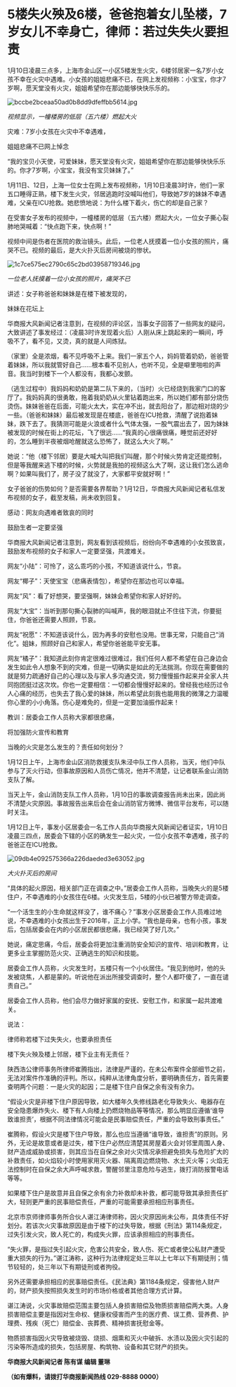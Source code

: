 # 5楼失火殃及6楼，爸爸抱着女儿坠楼，7岁女儿不幸身亡，律师：若过失失火要担责

1月10日凌晨三点多，上海市金山区一小区5楼发生火灾，6楼邻居家一名7岁小女孩不幸在火灾中遇难。小女孩的姐姐悲痛不已，在网上发视频称：小宝宝，你才7岁啊，愿天堂没有火灾，姐姐希望你在那边能够快快乐乐的。

![bccbe2bceaa50ad0b8dd9dfeffbb5614.jpg](https://raw.githubusercontent.com/qqhsx/qqnews_image/main/2024/01/13/5楼失火殃及6楼，爸爸抱着女儿坠楼，7岁女儿不幸身亡，律师：若过失失火要担责/bccbe2bceaa50ad0b8dd9dfeffbb5614.jpg)

 _视频显示，一幢楼房的低层（五六楼）燃起大火_

灾难：7岁小女孩在火灾中不幸遇难，

姐姐悲痛不已网上悼念

“我的宝贝小天使，可爱妹妹，愿天堂没有火灾，姐姐希望你在那边能够快快乐乐的。你才7岁啊，小宝宝，我没有宝贝妹妹了。”

1月11日、12日，上海一位女士在网上发布视频称，1月10日凌晨3时许，他们一家五口睡得正熟，楼下发生火灾，邻居逃跑时没喊叫他们，导致她7岁的妹妹不幸遇难，父亲在ICU抢救。她悲愤地说：为什么楼下着火，伤亡的却是自己家？

在受害女子发布的视频中，一幢楼房的低层（五六楼）燃起大火，一位女子撕心裂肺地哭喊着：“快点跑下来，快点啊！”

视频中间是伤者在医院的救治镜头。此后，一位老人抚摸着一位小女孩的照片，痛哭不已。视频的最后，是大火扑灭后房间被烧的惨状。

![1c7ce575ec2790c65c2bd03958719346.jpg](https://raw.githubusercontent.com/qqhsx/qqnews_image/main/2024/01/13/5楼失火殃及6楼，爸爸抱着女儿坠楼，7岁女儿不幸身亡，律师：若过失失火要担责/1c7ce575ec2790c65c2bd03958719346.jpg)

_一位老人抚摸着一位小女孩的照片，痛哭不已_

讲述：女子称爸爸和妹妹是在楼下被发现的，

妹妹在花坛上

华商报大风新闻记者注意到，在视频的评论区，当事女子回答了一些网友的疑问，大致讲述了事发经过：（凌晨3时许发现着火后）人刚从床上跳起来的一瞬间，呼吸不了，看不见，又烫，真的就是人间炼狱。

（家里）全是浓烟，看不见呼吸不上来。我们一家五个人，妈妈管着奶奶，爸爸管着妹妹，所以我就管好自己......根本看不见别人，也听不见，全是噼里啪啦的声音。我当时到楼下一个人都没有，我都心发颤。

（逃生过程中）我妈妈和奶奶是第二队下来的，（当时）火已经烧到我家门口的客厅了。我妈妈真的很勇敢，拖着我奶奶从火里钻着跑出来，所以她们都有部分烧伤烫伤。妹妹爸爸在后面，可能火太大，实在冲不出，就去阳台了，那边相对烧的少一些。（爸爸和妹妹）最后被发现是在楼底，爸爸在ICU抢救，清醒了说抱着妹妹，跌下去了。我猜测可能是火浪或者什么气体太强，一股气震出去了，因为妹妹被发现的时候在街上的花坛，飞了很远......“我真的心很痛很痛，睡觉前还好好的，怎么睡到半夜被烟呛醒就这么恐怖了，就这么大火了啊。”

她说：“他（楼下邻居）要是大喊大叫把我们叫醒，那个时候火势肯定还能控制，但是等我醒来逃下楼的时候，火势就是我拍的视频这么大了啊，这让我们怎么逃命啊？如果叫我们了，房子没了就没了，大家都平安就好啊！”

女子爸爸的伤势如何？是否需要各界帮助？1月12日，华商报大风新闻记者私信发布视频的女子，截至发稿，尚未收到回复。

感动：网友向遇难者致哀的同时

鼓励生者一定要坚强

华商报大风新闻记者注意到，网友看到该视频后，纷纷向不幸遇难的小女孩致哀，鼓励发布视频的女子和家人一定要坚强，共渡难关。

网友“小陆”：可怜了，这么乖巧的小孩，不知道该说什么，节哀。

网友“椰子”：天使宝宝（悲痛表情包），希望你在那边也可以幸福。

网友“风”：看了好想哭，要坚强啊，妹妹会希望你和家人好好的。

网友“大宝”：当听到那句撕心裂肺的叫喊声，我的眼泪就止不住往下流，你要挺住，你爸爸还需要人照顾，节哀。

网友“祝愿”：不知道该说什么，因为再多的安慰也没用。世事无常，只能自己“消化”。姐妹，照顾好自己和家人，希望你爸爸能平安无事。

网友“橘子”：我知道此刻你肯定很难过很难过，我们任何人都不希望在自己身边会发生如此令人想象不到的灾难，但是一切确实是如此的无法揣测。你现在需要做的就是努力疏通好自己的心理以及与家人多沟通交流，努力慢慢振作起来并全家人共同抱团挺过这次坎。你也一定要相信：一切都会慢慢好起来的。曾经我也经历过令人心痛的经历，也失去了我心爱的妹妹，所以希望此刻我也能用我的微薄之力温暖你心里的小小角落。伤心是难免的，但是一定要加油振作起来！

教训：居委会工作人员称大家都很悲痛，

将加强防火宣传和教育

当晚的火灾是怎么发生的？责任如何划分？

1月12日上午，上海市金山区消防救援支队朱泾中队工作人员称，当天，他们中队参与了灭火行动，但事故原因和人员伤亡情况，他并不清楚，让记者联系金山消防支队了解。

当天上午，金山消防支队工作人员称，1月10日的事故调查报告尚未出来，因此尚不清楚火灾原因。事故报告出来后会在金山消防官方微博、微信平台发布，可以随时关注。

1月12日上午，事发小区居委会一名工作人员向华商报大风新闻记者证实，1月10日凌晨三四点，居委会下辖的小区的确发生一起火灾，一位小女孩不幸遇难，孩子的爸爸正在ICU抢救。

![09db4e092575366a226daeded3e63052.jpg](https://raw.githubusercontent.com/qqhsx/qqnews_image/main/2024/01/13/5楼失火殃及6楼，爸爸抱着女儿坠楼，7岁女儿不幸身亡，律师：若过失失火要担责/09db4e092575366a226daeded3e63052.jpg)

_大火扑灭后的房间_

“具体的起火原因，相关部门正在调查之中。”居委会工作人员称，当晚失火的是5楼住户，不幸遇难的小女孩住在6楼。火灾发生后，5楼的小伙已被警方带走调查。

“一个活生生的小生命就这样没了，谁不痛心？”事发小区居委会工作人员难过地说，不幸遇难的小女孩出生于2016年，正上小学。“我也是母亲，也有小孩，事发后，包括居委会在内的小区居民都很悲痛，我已经哭了好几次。”

她说，痛定思痛，今后，居委会将更加注重消防安全知识的宣传、培训和教育，让更多业主掌握防范火灾、正确逃生的知识和技能。

居委会工作人员称，火灾发生时，五楼只有一个小伙居住。“我见到他时，他的头发被烧焦，人都是蒙的。听说他在派出所接受调查时，整个人都吓傻了，一直在谴责自己。”

居委会工作人员称，他们会尽力做好家属的安抚、安慰工作，和家属一起共渡难关。

说法：

律师称若楼下过失失火，也要承担责任

楼下失火殃及楼上邻居，楼下业主有无责任？

陕西浩公律师事务所律师崔腾指出，法律是严谨的，在未公布案件全部细节之前，无法对案件作准确的评判。所以，纯粹从法律角度分析，要明确责任方，首先需要查明两个问题：一是火灾的起因；二是楼下住户自保之余有没有余力。

“假设火灾是非楼下住户原因导致，如大楼年久失修线路老化导致失火、电器存在安全隐患爆炸失火、楼下有人向楼上扔燃烧物品等等情况，那么明显应遵循‘谁导致谁担责’，根据不同法律情况可能会是民事赔偿责任，严重的会导致刑事责任。”

崔腾称，假设火灾是楼下住户导致，那么也应当遵循“谁导致，谁担责”的原则。另外，无论是故意或者是过失，楼下住户必然应清楚其房屋着火会对邻里周围人身、财产造成威胁或损害，则其应当在自保之余对火灾情况承担避免损失与危险扩大的补救责任，如火焰较小时使用家用灭火器、隔离周边燃烧物、水土灭火等；火焰无法控制时在自保之余大声呼喊求救，警醒邻里注意危险与逃生，拨打消防报警电话等等。

如果楼下住户是故意并且自保之余有余力补救却未补救，都可能导致其承担责任扩大，轻则更严重的民事赔偿责任，严重的可能需要承担相应刑事责任。

北京市京师律师事务所合伙人谌江涛律师称，因火灾原因尚未公布，具体责任不好划分。若该次火灾事故原因是由于楼下的过失导致，根据《刑法》第114条规定，过失引发火灾，致人死亡的，构成失火罪，应该承担相应的刑事责任。

“失火罪，是指过失引起火灾，危害公共安全，致人伤、死亡或者使公私财产遭受重大损失的行为。”谌江涛称，这种行为法律规定处三年以上七年以下有期徒刑；情节较轻的，处三年以下有期徒刑或者拘役。

另外还需要承担相应的民事赔偿责任。《民法典》第1184条规定，侵害他人财产的，财产损失按照损失发生时的市场价格或者其他合理方式计算。

谌江涛说，火灾事故赔偿范围主要包括人身损害赔偿及物质损害赔偿两大类。人身损害赔偿主要是指因对生命权、健康权侵害而产生的医疗费、误工费、营养费、护理费、残疾（死亡）赔偿金、丧葬费、精神损害抚慰金等。

物质损害指因火灾导致被烧毁、烧损、烟熏和灭火中破拆、水渍以及因火灾引起的污染等所造成的损失，包括房屋、构筑物、设备和其它财产的损失。

**华商报大风新闻记者 陈有谋 编辑 董琳**

**（如有爆料，请拨打华商报新闻热线 029-8888 0000）**

